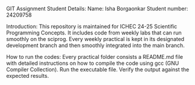 GIT Assignment
Student Details:
Name: Isha Borgaonkar Student number: 24209758

Introduction:
This repository is maintained for ICHEC 24-25 Scientific Programming Concepts. It includes code from weekly labs that can run smoothly on the sciprog. 
Every weekly practical is kept in its designated development branch and then smoothly integrated into the main branch.

How to run the codes:
Every practical folder consists a README.md file with detailed instructions on how to compile the code using gcc (GNU Compiler Collection). Run the executable file.
Verify the output against the expected results.
